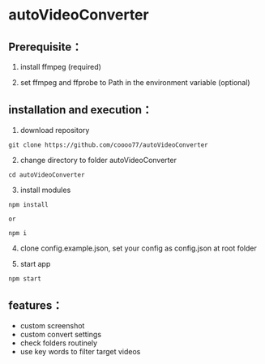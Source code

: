 # autoVideoConverter

## Prerequisite：

1. install ffmpeg (required)

2. set ffmpeg and ffprobe to Path in the environment variable (optional)

## installation and execution：

1. download repository

```console
git clone https://github.com/coooo77/autoVideoConverter
```

2. change directory to folder autoVideoConverter

```console
cd autoVideoConverter
```

3. install modules

```console
npm install

or

npm i
```

4. clone config.example.json, set your config as config.json at root folder

5. start app

```console
npm start
```

## features：

- custom screenshot
- custom convert settings
- check folders routinely
- use key words to filter target videos
